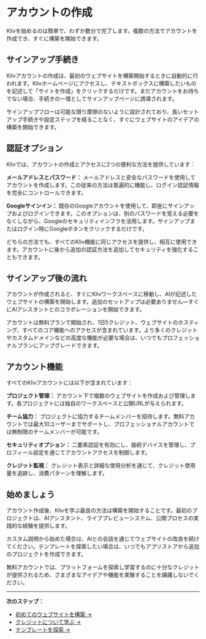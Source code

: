 # アカウントの作成

Klivを始めるのは簡単で、わずか数分で完了します。複数の方法でアカウントを作成でき、すぐに構築を開始できます。

## サインアップ手続き

Klivアカウントの作成は、最初のウェブサイトを構築開始するときに自動的に行われます。Klivホームページにアクセスし、テキストボックスに構築したいものを記述して「サイトを作成」をクリックするだけです。まだアカウントをお持ちでない場合、手続きの一環としてサインアップページに誘導されます。

サインアップフローは可能な限り摩擦のないように設計されており、長いセットアップ手続きや設定ステップを経ることなく、すぐにウェブサイトのアイデアの構築を開始できます。

## 認証オプション

Klivでは、アカウントの作成とアクセスに2つの便利な方法を提供しています：

**メールアドレスとパスワード：** メールアドレスと安全なパスワードを使用してアカウントを作成します。この従来の方法は普遍的に機能し、ログイン認証情報を完全にコントロールできます。

**Googleサインイン：** 既存のGoogleアカウントを使用して、即座にサインアップおよびログインできます。このオプションは、別のパスワードを覚える必要をなくしながら、Googleのセキュリティインフラを活用します。サインアップまたはログイン時にGoogleボタンをクリックするだけです。

どちらの方法でも、すべてのKliv機能に同じアクセスを提供し、相互に使用できます。アカウントに後から追加の認証方法を追加してセキュリティを強化することもできます。

## サインアップ後の流れ

アカウントが作成されると、すぐにKlivワークスペースに移動し、AIが記述したウェブサイトの構築を開始します。追加のセットアップは必要ありません—すぐにAIアシスタントとのコラボレーションを開始できます。

アカウントは無料プランで開始され、1日5クレジット、ウェブサイトのホスティング、すべてのコア機能へのアクセスが含まれています。より多くのクレジットやカスタムドメインなどの高度な機能が必要な場合は、いつでもプロフェッショナルプランにアップグレードできます。

## アカウント機能

すべてのKlivアカウントには以下が含まれています：

**プロジェクト管理：** アカウント下で複数のウェブサイトを作成および管理します。各プロジェクトには独自のワークスペースと公開URLが与えられます。

**チーム協力：** プロジェクトに協力するチームメンバーを招待します。無料アカウントでは最大10ユーザーまでサポートし、プロフェッショナルアカウントでは無制限のチームメンバーが可能です。

**セキュリティオプション：** 二要素認証を有効にし、接続デバイスを管理し、プロフィール設定を通じてアカウントアクセスを制御します。

**クレジット監視：** クレジット表示と詳細な使用分析を通じて、クレジット使用量を追跡し、消費パターンを理解します。

## 始めましょう

アカウント作成後、Klivを学ぶ最良の方法は構築を開始することです。最初のプロジェクトは、AIアシスタント、ライブプレビューシステム、公開プロセスの実践的な経験を提供します。

カスタム説明から始めた場合は、AIとの会話を通じてウェブサイトの改良を続けてください。テンプレートを探索したい場合は、いつでもアプリストアから追加のプロジェクトを作成できます。

無料アカウントでは、プラットフォームを探索し学習するのに十分なクレジットが提供されるため、さまざまなアイデアや機能を実験することを躊躇しないでください。

---

**次のステップ：**
- [初めてのウェブサイトを構築 →](/ja/getting-started/first-website)
- [クレジットについて学ぶ →](/ja/getting-started/credits)
- [テンプレートを探索 →](/ja/templates/app-store)